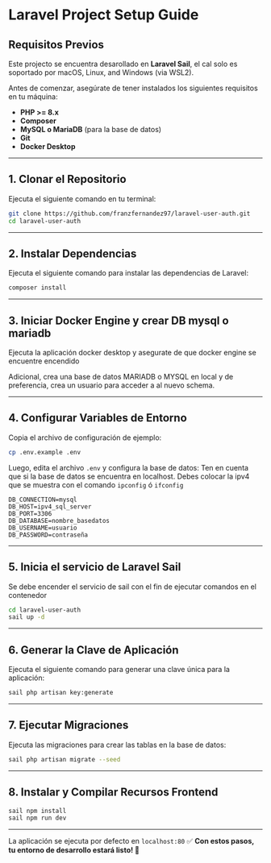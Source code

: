 # Laravel Project Setup Guide

## Requisitos Previos

Este projecto se encuentra desarollado en **Laravel Sail**, el cal solo es soportado por macOS, Linux, and Windows (via WSL2).


Antes de comenzar, asegúrate de tener instalados los siguientes requisitos en tu máquina:

- **PHP >= 8.x**
- **Composer**
- **MySQL o MariaDB** (para la base de datos)
- **Git**
- **Docker Desktop**

---

## 1. Clonar el Repositorio

Ejecuta el siguiente comando en tu terminal:

```bash
git clone https://github.com/franzfernandez97/laravel-user-auth.git
cd laravel-user-auth
```

---

## 2. Instalar Dependencias

Ejecuta el siguiente comando para instalar las dependencias de Laravel:

```bash
composer install
```

---
## 3. Iniciar Docker Engine y crear DB mysql o mariadb

Ejecuta la aplicación docker desktop y asegurate de que docker engine se encuentre encendido

Adicional, crea una base de datos MARIADB o MYSQL en local y de preferencia, crea un usuario para acceder a al nuevo schema. 

---

## 4. Configurar Variables de Entorno

Copia el archivo de configuración de ejemplo:

```bash
cp .env.example .env
```

Luego, edita el archivo `.env` y configura la base de datos:
Ten en cuenta que si la base de datos se encuentra en localhost. Debes colocar la ipv4 que se muestra con el comando `ipconfig` ó `ifconfig`

```env
DB_CONNECTION=mysql
DB_HOST=ipv4_sql_server
DB_PORT=3306
DB_DATABASE=nombre_basedatos
DB_USERNAME=usuario
DB_PASSWORD=contraseña
```

---

## 5. Inicia el servicio de Laravel Sail

Se debe encender el servicio de sail con el fin de ejecutar comandos en el contenedor

```bash
cd laravel-user-auth
sail up -d
```

---

## 6. Generar la Clave de Aplicación

Ejecuta el siguiente comando para generar una clave única para la aplicación:

```bash
sail php artisan key:generate
```

---

## 7. Ejecutar Migraciones

Ejecuta las migraciones para crear las tablas en la base de datos:

```bash
sail php artisan migrate --seed
```

---

## 8. Instalar y Compilar Recursos Frontend

```bash
sail npm install 
sail npm run dev
```

---
La aplicación se ejecuta por defecto en `localhost:80`
✅ **Con estos pasos, tu entorno de desarrollo estará listo! 🚀**

